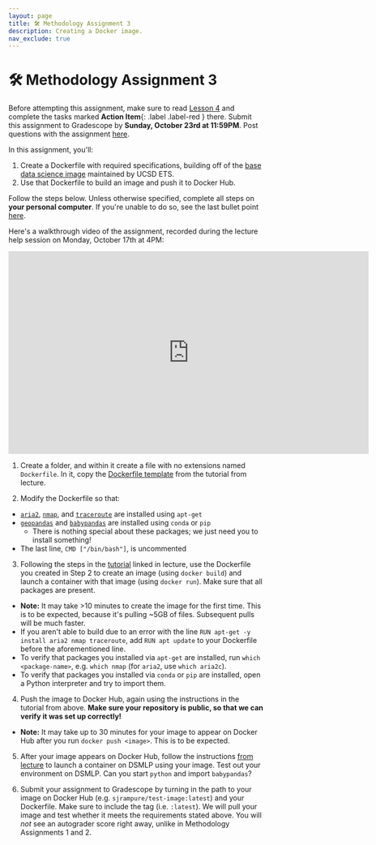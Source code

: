 ```yaml
---
layout: page
title: 🛠 Methodology Assignment 3
description: Creating a Docker image.
nav_exclude: true
---
```


# 🛠 Methodology Assignment 3

Before attempting this assignment, make sure to read [Lesson 4](../../../../lessons/q1/04) and complete the tasks marked **Action Item**{: .label .label-red } there. Submit this assignment to Gradescope by **Sunday, October 23rd at 11:59PM**. Post questions with the assignment [here](https://edstem.org/us/courses/28947/discussion/1970469).

In this assignment, you'll:
1. Create a Dockerfile with required specifications, building off of the [base data science image](https://hub.docker.com/r/ucsdets/datahub-base-notebook) maintained by UCSD ETS.
2. Use that Dockerfile to build an image and push it to Docker Hub.

Follow the steps below. Unless otherwise specified, complete all steps on **your personal computer**. If you're unable to do so, see the last bullet point [here](../../../../lessons/q1/04#installing-docker-locally).

Here's a walkthrough video of the assignment, recorded during the lecture help session on Monday, October 17th at 4PM:

<center><iframe width="711" height="400" src="https://www.youtube.com/embed/oeotJjaCJUI" title="YouTube video player" frameborder="0" allow="accelerometer; autoplay; clipboard-write; encrypted-media; gyroscope; picture-in-picture" allowfullscreen></iframe></center>

1. Create a folder, and within it create a file with no extensions named `Dockerfile`. In it, copy the [Dockerfile template](https://github.com/ucsd-ets/datahub-example-notebook/blob/master/Dockerfile) from the tutorial from lecture.

2. Modify the Dockerfile so that:
- [`aria2`](https://aria2.github.io/), [`nmap`](https://nmap.org/), and [`traceroute`](https://en.wikipedia.org/wiki/Traceroute) are installed using `apt-get`
- [`geopandas`](https://geopandas.org/) and [`babypandas`](https://github.com/babypandas-dev/babypandas) are installed using `conda` or `pip`
  - There is nothing special about these packages; we just need you to install something!
- The last line, `CMD ["/bin/bash"]`, is uncommented

3. Following the steps in the [tutorial](https://github.com/ucsd-ets/datahub-example-notebook#step-211-build) linked in lecture, use the Dockerfile you created in Step 2 to create an image (using `docker build`) and launch a container with that image (using `docker run`). Make sure that all packages are present. 
- **Note:** It may take >10 minutes to create the image for the first time. This is to be expected, because it's pulling ~5GB of files. Subsequent pulls will be much faster.
- If you aren't able to build due to an error with the line `RUN apt-get -y install aria2 nmap traceroute`, add `RUN apt update` to your Dockerfile before the aforementioned line.
- To verify that packages you installed via `apt-get` are installed, run `which <package-name>`, e.g. `which nmap` (for `aria2`, use `which aria2c`).
- To verify that packages you installed via `conda` or `pip` are installed, open a Python interpreter and try to import them.

4. Push the image to Docker Hub, again using the instructions in the tutorial from above. **Make sure your repository is public, so that we can verify it was set up correctly!**
- **Note:** It may take up to 30 minutes for your image to appear on Docker Hub after you run `docker push <image>`. This is to be expected.

5. After your image appears on Docker Hub, follow the instructions [from lecture](../../../../lessons/q1/04#using-images-from-docker-hub) to launch a container on DSMLP using your image. Test out your environment on DSMLP. Can you start `python` and import `babypandas`?

6. Submit your assignment to Gradescope by turning in the path to your image on Docker Hub (e.g. `sjrampure/test-image:latest`) and your Dockerfile. Make sure to include the tag (i.e. `:latest`). We will pull your image and test whether it meets the requirements stated above. You will _not_ see an autograder score right away, unlike in Methodology Assignments 1 and 2.